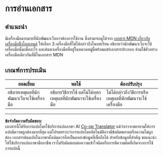 <!--
CO_OP_TRANSLATOR_METADATA:
{
  "original_hash": "1ce4deaec80130d3a0a3c906568459fc",
  "translation_date": "2025-08-26T22:25:20+00:00",
  "source_file": "1-getting-started-lessons/1-intro-to-programming-languages/assignment.md",
  "language_code": "th"
}
-->
# การอ่านเอกสาร

## คำแนะนำ

มีเครื่องมือมากมายที่นักพัฒนาเว็บอาจต้องการใช้งาน ซึ่งสามารถดูได้จาก [เอกสาร MDN เกี่ยวกับเครื่องมือฝั่งไคลเอนต์](https://developer.mozilla.org/docs/Learn/Tools_and_testing/Understanding_client-side_tools/Overview) ให้เลือก 3 เครื่องมือที่ไม่ได้กล่าวถึงในบทเรียน อธิบายว่านักพัฒนาเว็บจะใช้เครื่องมือนั้นเพื่ออะไร และค้นหาเครื่องมือที่อยู่ในหมวดหมู่นี้พร้อมแชร์เอกสารประกอบ ห้ามใช้ตัวอย่างเครื่องมือเดียวกันที่มีในเอกสาร MDN

## เกณฑ์การประเมิน

ยอดเยี่ยม | พอใช้ | ต้องปรับปรุง
--- | --- | -- |
|อธิบายเหตุผลที่นักพัฒนาเว็บจะใช้เครื่องมือ| อธิบายวิธีการใช้ แต่ไม่ได้บอกเหตุผลที่นักพัฒนาจะใช้เครื่องมือ| ไม่ได้กล่าวถึงวิธีการหรือเหตุผลที่นักพัฒนาจะใช้เครื่องมือ |

---

**ข้อจำกัดความรับผิดชอบ**:  
เอกสารนี้ได้รับการแปลโดยใช้บริการแปลภาษา AI [Co-op Translator](https://github.com/Azure/co-op-translator) แม้ว่าเราจะพยายามให้การแปลมีความถูกต้องมากที่สุด แต่โปรดทราบว่าการแปลโดยอัตโนมัติอาจมีข้อผิดพลาดหรือความไม่ถูกต้อง เอกสารต้นฉบับในภาษาดั้งเดิมควรถือเป็นแหล่งข้อมูลที่เชื่อถือได้ สำหรับข้อมูลที่สำคัญ ขอแนะนำให้ใช้บริการแปลภาษามืออาชีพ เราไม่รับผิดชอบต่อความเข้าใจผิดหรือการตีความผิดที่เกิดจากการใช้การแปลนี้